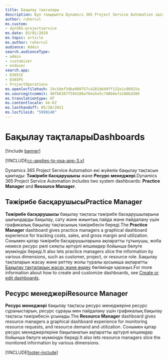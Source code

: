 ```yaml
---
title: Бақылау тақталары
description: Бұл тақырыпта Dynamics 365 Project Service Automation ішінде қамтылған есеп беру бақылау тақталары туралы ақпарат берілген.
author: ruhercul
ms.custom:
- dyn365-projectservice
ms.date: 03/01/2019
ms.topic: article
ms.author: ruhercul
audience: Admin
search.audienceType:
- admin
- customizer
- enduser
search.app:
- D365CE
- D365PS
- ProjectOperations
ms.openlocfilehash: 24c5def3dba980757c4281b649ff132e1c86915a
ms.sourcegitcommit: 40f68387f594180af64a5e5c748b6efa188bd300
ms.translationtype: HT
ms.contentlocale: kk-KZ
ms.lasthandoff: 05/10/2021
ms.locfileid: "5998148"
---
```

# <a name="dashboards"></a><span data-ttu-id="960de-103">Бақылау тақталары</span><span class="sxs-lookup"><span data-stu-id="960de-103">Dashboards</span></span>

[!include [banner](../includes/psa-now-project-operations.md)]

[!INCLUDE[cc-applies-to-psa-app-3.x](../includes/cc-applies-to-psa-app-3x.md)]

<span data-ttu-id="960de-104">Dynamics 365 Project Service Automation екі жүйелік бақылау тақтасын қамтиды: **Тәжірибе басқарушысы** және **Ресурс менеджері**.</span><span class="sxs-lookup"><span data-stu-id="960de-104">Dynamics 365 Project Service Automation includes two system dashboards: **Practice Manager** and **Resource Manager**.</span></span>

## <a name="practice-manager"></a><span data-ttu-id="960de-105">Тәжірибе басқарушысы</span><span class="sxs-lookup"><span data-stu-id="960de-105">Practice Manager</span></span> 

<span data-ttu-id="960de-106">**Тәжірибе басқарушысы** бақылау тақтасы тәжірибе басқарушыларына шығындарды бақылау, сату және жиынтық пайда және пайдалану үшін графикалық бақылау тақтасының тәжірибесін береді.</span><span class="sxs-lookup"><span data-stu-id="960de-106">The **Practice Manager** dashboard gives practice managers a graphical dashboard experience for tracking costs, sales, and gross margin and utilization.</span></span> <span data-ttu-id="960de-107">Сонымен қатар тәжірибе басқарушыларына ақпаратты тұтынушы, жоба немесе ресурс рөлі сияқты әртүрлі өлшемдер бойынша бөлуге мүмкіндік береді.</span><span class="sxs-lookup"><span data-stu-id="960de-107">It also lets practice managers slice the information by various dimensions, such as customer, project, or resource role.</span></span> <span data-ttu-id="960de-108">Бақылау тақталарын жасау және реттеу жолы туралы қосымша ақпаратты [Бақылау тақталарын жасау және өңдеу](/dynamics365/customerengagement/on-premises/customize/create-edit-dashboards) бөлімінде қараңыз.</span><span class="sxs-lookup"><span data-stu-id="960de-108">For more information about how to create and customize dashboards, see [Create or edit dashboards](/dynamics365/customerengagement/on-premises/customize/create-edit-dashboards).</span></span>

## <a name="resource-manager"></a><span data-ttu-id="960de-109">Ресурс менеджері</span><span class="sxs-lookup"><span data-stu-id="960de-109">Resource Manager</span></span> 

<span data-ttu-id="960de-110">**Ресурс менеджері** бақылау тақтасы ресурс менеджеріне ресурс сұраныстарын, ресурс сұрауы мен пайдалану үшін графикалық бақылау тақтасы тәжірибесін ұсынады.</span><span class="sxs-lookup"><span data-stu-id="960de-110">The **Resource Manager** dashboard gives resource managers a graphical dashboard experience for monitoring resource requests, and resource demand and utilization.</span></span> <span data-ttu-id="960de-111">Сонымен қатар ресурс менеджерлеріне бақыланатын ақпаратты әртүрлі өлшемдер бойынша бөлуге мүмкіндік береді.</span><span class="sxs-lookup"><span data-stu-id="960de-111">It also lets resource managers slice the monitored information by various dimensions.</span></span>


[!INCLUDE[footer-include](../includes/footer-banner.md)]